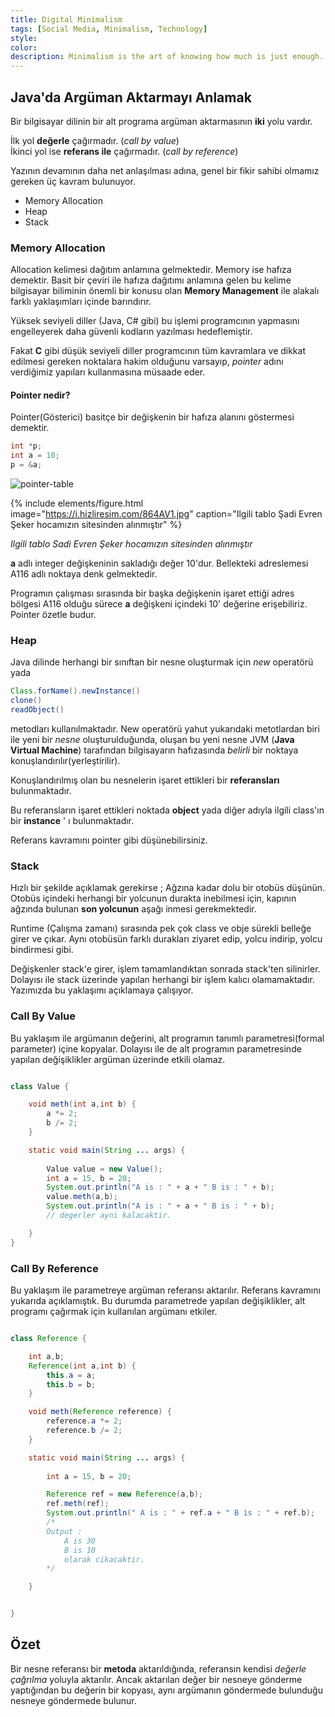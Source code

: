 ```yaml
---
title: Digital Minimalism
tags: [Social Media, Minimalism, Technology]
style: 
color: 
description: Minimalism is the art of knowing how much is just enough. Digital minimalism applies this idea to our personal technology. It’s the key to living a focused life in an increasingly noisy world.
---
```


## Java'da Argüman Aktarmayı Anlamak


Bir bilgisayar dilinin bir alt programa argüman aktarmasının **iki** yolu vardır.

İlk yol **değerle** çağırmadır. (*call by value*)\
İkinci yol ise **referans ile** çağırmadır. (*call by reference*)

Yazının devamının daha net anlaşılması adına, genel bir fikir sahibi olmamız gereken üç kavram bulunuyor. 

* Memory Allocation
* Heap
* Stack

### Memory Allocation

Allocation kelimesi dağıtım anlamına gelmektedir. Memory ise hafıza demektir. Basit bir çeviri ile hafıza dağıtımı anlamına gelen bu kelime bilgisayar biliminin önemli bir konusu olan **Memory Management** ile alakalı farklı yaklaşımları içinde barındırır.


Yüksek seviyeli diller (Java, C# gibi) bu işlemi programcının yapmasını engelleyerek daha güvenli kodların yazılması hedeflemiştir.

Fakat **C** gibi düşük seviyeli diller programcının tüm kavramlara ve dikkat edilmesi gereken noktalara hakim olduğunu varsayıp, *pointer* adını verdiğimiz yapıları kullanmasına müsaade eder.

#### Pointer nedir?

Pointer(Gösterici) basitçe bir değişkenin bir hafıza alanını göstermesi demektir.

```c
int *p;
int a = 10;
p = &a;
```

![pointer-table](pointer.jpg) 

{% include elements/figure.html image="https://i.hizliresim.com/864AV1.jpg" caption="Ilgili tablo Şadi Evren Şeker hocamızın sitesinden alınmıştır" %}

*Ilgili tablo Sadi Evren Şeker hocamızın sitesinden alınmıştır*


**a** adlı integer değişkeninin sakladığı değer 10'dur. Bellekteki adreslemesi A116 adlı noktaya denk gelmektedir.

Programın çalışması sırasında bir başka değişkenin işaret ettiği adres bölgesi A116 olduğu sürece **a** değişkeni içindeki 10' değerine erişebiliriz. Pointer özetle budur.




### Heap

Java dilinde herhangi bir sınıftan bir nesne oluşturmak için *new* operatörü yada 
```java
Class.forName().newInstance()
clone()
readObject()
```
metodları kullanılmaktadır. New operatörü yahut yukarıdaki metotlardan biri ile yeni bir *nesne* oluşturulduğunda, oluşan bu yeni nesne JVM (**Java Virtual Machine**) tarafından bilgisayarın hafızasında *belirli* bir noktaya konuşlandırılır(yerleştirilir).

Konuşlandırılmış olan bu nesnelerin işaret ettikleri bir **referansları** bulunmaktadır.

Bu referansların işaret ettikleri noktada **object** yada diğer adıyla ilgili class'ın bir **instance** ' ı bulunmaktadır.

Referans kavramını pointer gibi düşünebilirsiniz.


### Stack

Hızlı bir şekilde açıklamak gerekirse ; Ağzına kadar dolu bir otobüs düşünün. Otobüs içindeki herhangi bir yolcunun durakta inebilmesi için, kapının ağzında bulunan **son yolcunun** aşağı inmesi gerekmektedir.

Runtime (Çalışma zamanı) sırasında pek çok class ve obje sürekli belleğe girer ve çıkar. Aynı otobüsün farklı durakları ziyaret edip, yolcu indirip, yolcu bindirmesi gibi. 

Değişkenler stack'e girer, işlem tamamlandıktan sonrada stack'ten silinirler.
Dolayısı ile stack üzerinde yapılan herhangi bir işlem kalıcı olamamaktadır. Yazımızda bu yaklaşımı açıklamaya çalışıyor.

### Call By Value

Bu yaklaşım ile argümanın değerini, alt programın tanımlı parametresi(formal parameter) içine kopyalar. Dolayısı ile de alt programın parametresinde yapılan değişiklikler argüman üzerinde etkili olamaz. 

```java

class Value {

    void meth(int a,int b) {
        a *= 2;
        b /= 2;
    }

    static void main(String ... args) {
        
        Value value = new Value();
        int a = 15, b = 20;
        System.out.println("A is : " + a + " B is : " + b);
        value.meth(a,b);
        System.out.println("A is : " + a + " B is : " + b);
        // degerler ayni kalacaktir.

    }
}

```
### Call By Reference

Bu yaklaşım ile parametreye argüman referansı aktarılır. Referans kavramını yukarıda açıklamıştık. Bu durumda parametrede yapılan değişiklikler, alt programı çağırmak için kullanılan argümanı etkiler.

```java

class Reference {

    int a,b;
    Reference(int a,int b) {
        this.a = a;
        this.b = b;
    }

    void meth(Reference reference) {
        reference.a *= 2;
        reference.b /= 2;
    }

    static void main(String ... args) {
        
        int a = 15, b = 20;

        Reference ref = new Reference(a,b);
        ref.meth(ref);
        System.out.println(" A is : " + ref.a + " B is : " + ref.b);
        /*
        Output : 
            A is 30
            B is 10
            olarak cikacaktir.
        */

    }


}


```

## Özet

Bir nesne referansı bir **metoda** aktarıldığında, referansın kendisi *değerle çağrılma* yoluyla aktarılır. Ancak aktarılan değer bir nesneye gönderme yaptığından bu değerin bir kopyası, aynı argümanın göndermede bulunduğu nesneye göndermede bulunur.

